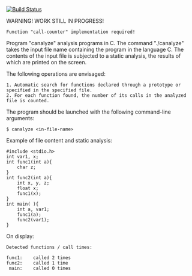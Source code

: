 [![Build Status](https://travis-ci.org/satan06/canalyze.svg?branch=master)](https://travis-ci.org/satan06/canalyze)

WARNING! WORK STILL IN PROGRESS!

	Function "call-counter" implementation required!

Program "canalyze" analysis programs in C. The command "./canalyze" takes the input file name containing the program in the language C. The contents of the input file is subjected to a static analysis, the results of which are printed on the screen.

The following operations are envisaged:

	1. Automatic search for functions declared through a prototype or specified in the specified file.
	2. For each function found, the number of its calls in the analyzed file is counted.

The program should be launched with the following command-line arguments:

	$ canalyze <in-file-name>

Example of file content and static analysis:

	#include <stdio.h> 
	int var1, x;
	int func1(int a){ 
    	char z; 
	} 
	int func2(int a){ 
    	int x, y, z; 
    	float x; 
    	func1(x); 
	} 
	int main( ){ 
    	int a, var1; 
    	func1(a); 
    	func2(var1); 	
	}	

On display:

	Detected functions / call times: 
	
	func1:    called 2 times 
	func2:    called 1 time
	 main:    called 0 times

